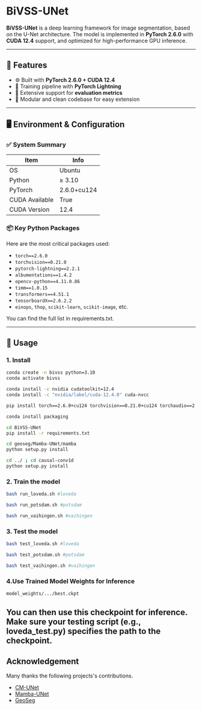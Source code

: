 # BiVSS-UNet

**BiVSS-UNet** is a deep learning framework for image segmentation, based on the U-Net architecture. The model is implemented in **PyTorch 2.6.0** with **CUDA 12.4** support, and optimized for high-performance GPU inference.

---

## 🚀 Features

- ⚙️ Built with **PyTorch 2.6.0 + CUDA 12.4**
- 🔁 Training pipeline with **PyTorch Lightning**
- 🧪 Extensive support for **evaluation metrics**
- 🧰 Modular and clean codebase for easy extension

---

## 🖥 Environment & Configuration

### ✅ System Summary

| Item              | Info                             |
|-------------------|----------------------------------|
| OS                | Ubuntu                           |
| Python            | ≥ 3.10                           |
| PyTorch           | 2.6.0+cu124                      |
| CUDA Available    | True                             |
| CUDA Version      | 12.4                             |

### 📦 Key Python Packages

Here are the most critical packages used:

- `torch==2.6.0`
- `torchvision==0.21.0`
- `pytorch-lightning==2.2.1`
- `albumentations==1.4.2`
- `opencv-python==4.11.0.86`
- `timm==1.0.15`
- `transformers==4.51.1`
- `tensorboardX==2.6.2.2`
- `einops`, `thop`, `scikit-learn`, `scikit-image`, etc.

You can find the full list in requirements.txt.

---


## 🧪 Usage

### 1. Install

```bash
conda create -n bivss python=3.10
conda activate bivss

conda install -c nvidia cudatoolkit=12.4
conda install -c "nvidia/label/cuda-12.4.0" cuda-nvcc

pip install torch==2.6.0+cu124 torchvision==0.21.0+cu124 torchaudio==2.6.0 -f https://download.pytorch.org/whl/torch_stable.html

conda install packaging

cd BiVSS-UNet
pip install -r requirements.txt

cd geoseg/Mamba-UNet/mamba
python setup.py install

cd ../ ; cd causal-conv1d
python setup.py install
```

### 2. Train the model

```bash
bash run_loveda.sh #loveda
```
```bash
bash run_potsdam.sh #potsdam
```
```bash
bash run_vaihingen.sh #vaihingen
```

### 3. Test the model

```bash
bash test_loveda.sh #loveda
```
```bash
bash test_potsdam.sh #potsdam
```
```bash
bash test_vaihingen.sh #vaihingen
```

### 4.Use Trained Model Weights for Inference
```bash
model_weights/.../best.ckpt
```
You can then use this checkpoint for inference. Make sure your testing script (e.g., loveda_test.py) specifies the path to the checkpoint.
---

## Acknowledgement

Many thanks the following projects's contributions.
- [CM-UNet](https://github.com/XiaoBuL/CM-UNet/tree/main)
- [Mamba-UNet](https://github.com/ziyangwang007/Mamba-UNet)
- [GeoSeg](https://github.com/WangLibo1995/GeoSeg)
